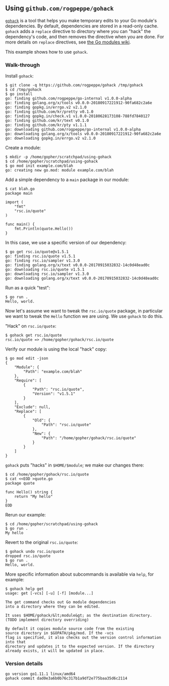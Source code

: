 <!-- __JSON: egrunner script.sh # LONG ONLINE

## Using `github.com/rogpeppe/gohack`

[`gohack`](https://github.com/rogpeppe/gohack) is a tool that helps you make temporary edits to your Go module's
dependencies. By default, dependencies are stored in a read-only cache. `gohack` adds a `replace` directive to directory
where you can "hack" the dependency's code, and then removes the directive when you are done. For more details on
`replace` directives, see [the Go modules
wiki](https://github.com/golang/go/wiki/Modules#when-should-i-use-the-replace-directive).

This example shows how to use `gohack`.

### Walk-through

Install `gohack`:

```
{{PrintBlock "install gohack" -}}
```

Create a module:

```
{{PrintBlock "setup" -}}
```

Add a simple dependency to a `main` package in our module:

```
{{PrintBlock "simple example" -}}
```

In this case, we use a specific version of our dependency:

```
{{PrintBlock "use a specific version of quote" -}}
```

Run as a quick "test":

```
{{PrintBlock "run example" -}}
```

Now let's assume we want to tweak the `rsc.io/quote` package, in particular we want to tweak the `Hello` function we are
using. We use `gohack` to do this.


"Hack" on `rsc.io/quote`:

```
{{PrintBlock "gohack quote" -}}
```

Verify our module is using the local "hack" copy:

```
{{PrintBlock "see replace" -}}
```

`gohack` puts "hacks" in `$HOME/$module`; we make our changes there:


```
{{PrintBlock "make edit" -}}
```

Rerun our example:

```
{{PrintBlock "rerun" -}}
```

Revert to the original `rsc.io/quote`:

```
{{PrintBlock "undo" -}}
```

More specific information about subcommands is available via `help`, for example:

```
{{PrintBlock "gohack help get" -}}
```

### Version details

```
{{PrintBlockOut "version details" -}}
```

-->

## Using `github.com/rogpeppe/gohack`

[`gohack`](https://github.com/rogpeppe/gohack) is a tool that helps you make temporary edits to your Go module's
dependencies. By default, dependencies are stored in a read-only cache. `gohack` adds a `replace` directive to directory
where you can "hack" the dependency's code, and then removes the directive when you are done. For more details on
`replace` directives, see [the Go modules
wiki](https://github.com/golang/go/wiki/Modules#when-should-i-use-the-replace-directive).

This example shows how to use `gohack`.

### Walk-through

Install `gohack`:

```
$ git clone -q https://github.com/rogpeppe/gohack /tmp/gohack
$ cd /tmp/gohack
$ go install
go: finding github.com/rogpeppe/go-internal v1.0.0-alpha
go: finding golang.org/x/tools v0.0.0-20180917221912-90fa682c2a6e
go: finding gopkg.in/errgo.v2 v2.1.0
go: finding github.com/kr/pretty v0.1.0
go: finding gopkg.in/check.v1 v1.0.0-20180628173108-788fd7840127
go: finding github.com/kr/text v0.1.0
go: finding github.com/kr/pty v1.1.1
go: downloading github.com/rogpeppe/go-internal v1.0.0-alpha
go: downloading golang.org/x/tools v0.0.0-20180917221912-90fa682c2a6e
go: downloading gopkg.in/errgo.v2 v2.1.0
```

Create a module:

```
$ mkdir -p /home/gopher/scratchpad/using-gohack
$ cd /home/gopher/scratchpad/using-gohack
$ go mod init example.com/blah
go: creating new go.mod: module example.com/blah
```

Add a simple dependency to a `main` package in our module:

```
$ cat blah.go
package main

import (
	"fmt"
	"rsc.io/quote"
)

func main() {
	fmt.Println(quote.Hello())
}
```

In this case, we use a specific version of our dependency:

```
$ go get rsc.io/quote@v1.5.1
go: finding rsc.io/quote v1.5.1
go: finding rsc.io/sampler v1.3.0
go: finding golang.org/x/text v0.0.0-20170915032832-14c0d48ead0c
go: downloading rsc.io/quote v1.5.1
go: downloading rsc.io/sampler v1.3.0
go: downloading golang.org/x/text v0.0.0-20170915032832-14c0d48ead0c
```

Run as a quick "test":

```
$ go run .
Hello, world.
```

Now let's assume we want to tweak the `rsc.io/quote` package, in particular we want to tweak the `Hello` function we are
using. We use `gohack` to do this.


"Hack" on `rsc.io/quote`:

```
$ gohack get rsc.io/quote
rsc.io/quote => /home/gopher/gohack/rsc.io/quote
```

Verify our module is using the local "hack" copy:

```
$ go mod edit -json
{
	"Module": {
		"Path": "example.com/blah"
	},
	"Require": [
		{
			"Path": "rsc.io/quote",
			"Version": "v1.5.1"
		}
	],
	"Exclude": null,
	"Replace": [
		{
			"Old": {
				"Path": "rsc.io/quote"
			},
			"New": {
				"Path": "/home/gopher/gohack/rsc.io/quote"
			}
		}
	]
}
```

`gohack` puts "hacks" in `$HOME/$module`; we make our changes there:


```
$ cd /home/gopher/gohack/rsc.io/quote
$ cat <<EOD >quote.go
package quote

func Hello() string {
	return "My hello"
}
EOD
```

Rerun our example:

```
$ cd /home/gopher/scratchpad/using-gohack
$ go run .
My hello
```

Revert to the original `rsc.io/quote`:

```
$ gohack undo rsc.io/quote
dropped rsc.io/quote
$ go run .
Hello, world.
```

More specific information about subcommands is available via `help`, for example:

```
$ gohack help get
usage: get [-vcs] [-u] [-f] [module...]

The get command checks out Go module dependencies
into a directory where they can be edited.

It uses $HOME/gohack/&lt;module&gt; as the destination directory.
(TODO implement directory overriding)

By default it copies module source code from the existing
source directory in $GOPATH/pkg/mod. If the -vcs
flag is specified, it also checks out the version control information into that
directory and updates it to the expected version. If the directory
already exists, it will be updated in place.
```

### Version details

```
go version go1.11.1 linux/amd64
gohack commit dad0e3a6b0b76c317b1a9df2e775baa35d6c2114
```

<!-- END -->
